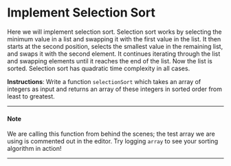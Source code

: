 # Implement Selection Sort

Here we will implement selection sort. Selection sort works by selecting the minimum value in a list and swapping it with the first value in the list. It then starts at the second position, selects the smallest value in the remaining list, and swaps it with the second element. It continues iterating through the list and swapping elements until it reaches the end of the list. Now the list is sorted. Selection sort has quadratic time complexity in all cases.

**Instructions**: Write a function `selectionSort` which takes an array of integers as input and returns an array of these integers in sorted order from least to greatest.

---

#### Note

We are calling this function from behind the scenes; the test array we are using is commented out in the editor. Try logging `array` to see your sorting algorithm in action!

---
